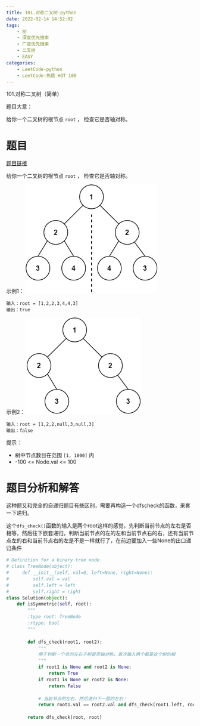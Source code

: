 ```yaml
---
title: 101.对称二叉树-python
date: 2022-02-14 14:52:02
tags:
    - 树
    - 深度优先搜索
    - 广度优先搜索
    - 二叉树
    - EASY
categories:
	- LeetCode-python
	- LeetCode-热题 HOT 100
---
```


101.对称二叉树（简单）

题目大意：

给你一个二叉树的根节点 ```root``` ， 检查它是否轴对称。

<!--more-->

# 题目

[题目链接](https://leetcode-cn.com/problems/symmetric-tree/)

给你一个二叉树的根节点 ```root``` ， 检查它是否轴对称。

示例1：
![](/images/2022-02-14-15-53-42.png)
```
输入：root = [1,2,2,3,4,4,3]
输出：true
```

示例2：
![](/images/2022-02-14-15-53-53.png)
```
输入：root = [1,2,2,null,3,null,3]
输出：false
```

提示：
- 树中节点数目在范围 ```[1, 1000]``` 内
- -100 <= Node.val <= 100


# 题目分析和解答

这种题又和完全的自递归题目有些区别，需要再构造一个dfscheck的函数，来套一下递归。

这个```dfs_check()```函数的输入是两个root这样的感觉，先判断当前节点的左右是否相等，然后往下嵌套递归，判断当前节点的左的左和当前节点右的右，还有当前节点左的右和当前节点右的左是不是一样就行了，在前边要加入一些None的出口递归条件

```python
# Definition for a binary tree node.
# class TreeNode(object):
#     def __init__(self, val=0, left=None, right=None):
#         self.val = val
#         self.left = left
#         self.right = right
class Solution(object):
    def isSymmetric(self, root):
        """
        :type root: TreeNode
        :rtype: bool
        """

        def dfs_check(root1, root2):
            """
            用于判断一个点的左右子树是否轴对称，首次输入两个都是这个树的根
            """
            if root1 is None and root2 is None:
                return True
            if root1 is None or root2 is None:
                return False
            
            # 当前节点的左右，然后递归下一层的左右！
            return root1.val == root2.val and dfs_check(root1.left, root2.right) and dfs_check(root1.right, root2.left)

        return dfs_check(root, root)
```